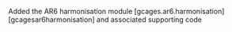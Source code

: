 Added the AR6 harmonisation module [gcages.ar6.harmonisation][gcagesar6harmonisation] and associated supporting code
